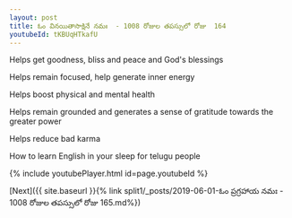 ```yaml
---
layout: post
title: ఓం వినయితాసాక్షినే నమః  - 1008 రోజుల తపస్సులో రోజు  164
youtubeId: tKBUqHTkafU
---
```

 
 
Helps get goodness, bliss and peace and God's blessings
 
Helps remain focused, help generate inner energy 
 
Helps boost physical and mental health 
 
Helps remain grounded and generates a sense of gratitude towards the greater power 
 
Helps reduce bad karma
 
How to learn English in your sleep for telugu people
 
 
 
 


{% include youtubePlayer.html id=page.youtubeId %}
 
[Next]({{ site.baseurl }}{% link split1/_posts/2019-06-01-ఓం ప్రగ్రహాయ నమః  - 1008 రోజుల తపస్సులో రోజు  165.md%})
 
